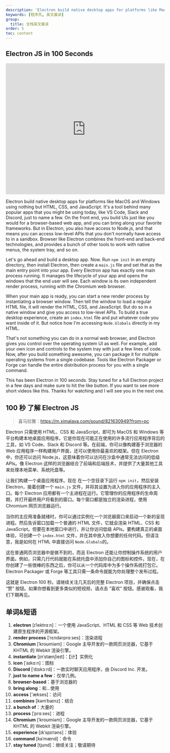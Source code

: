 ```yaml
---
description: 'Electron build native desktop apps for platforms like MacOS and Windows using nothing but HTML, CSS, and JavaScript.'
keywords: [程序员, 英文晨读]
group:
  title: 全栈英文晨读
order: 5
toc: content
---
```


## Electron JS in 100 Seconds

<iframe width="100%" height="415" src="https://www.youtube.com/embed/m3OjWNFREJo?si=ABZb9D8oOHunM4FX" title="YouTube video player" frameborder="0" allow="accelerometer; autoplay; clipboard-write; encrypted-media; gyroscope; picture-in-picture; web-share" referrerpolicy="strict-origin-when-cross-origin" allowfullscreen></iframe>

Electron build native desktop apps for platforms like MacOS and Windows using nothing but HTML, CSS, and JavaScript. It's a tool behind many popular apps that you might be using today, like VS Code, Slack and Discord, just to name a few. On the front end, you build UIs just like you would for a browser-based web app, and you can bring along your favorite frameworks. But in Electron, you also have access to Node.js, and that means you can access low-level APIs that you don't normally have access to in a sandbox. Browser like Electron combines the front-end and back-end technologies, and provides a bunch of other tools to work with native menus, the system tray, and so on.

Let's go ahead and build a desktop app. Now. Run `npm init` in an empty directory, then install Electron, then create a `main.js` file and set that as the main entry point into your app. Every Electron app has exactly one main process running. It manages the lifecycle of your app and opens the windows that the end user will see. Each window is its own independent render process, running with the Chromium web browser.

When your main app is ready, you can start a new render process by instantiating a browser window. Then tell the window to load a regular HTML file, it will render the HTML, CSS, and JavaScript. But do so in a native window and give you access to low-level APIs. To build a true desktop experience, create an `index.html` file and put whatever code you want inside of it. But notice how I'm accessing `Node.Globals` directly in my HTML.

That's not something you can do in a normal web browser, and Electron gives you control over the operating system UI as well. For example, add your own icon and controls to the system tray with just a few lines of code. Now, after you build something awesome, you can package it for multiple operating systems from a single codebase. Tools like Electron Packager or Forge can handle the entire distribution process for you with a single command.

This has been Electron in 100 seconds. Stay tuned for a full Electron project in a few days and make sure to hit the like button. If you want to see more short videos like this. Thanks for watching and I will see you in the next one.

## 100 秒 了解 Electron JS

> 喜马拉雅：https://m.ximalaya.com/sound/821630949?from=pc

Electron 只需使用 HTML、CSS 和 JavaScript，即可为 MacOS 和 Windows 等平台构建本地桌面应用程序。它是你现在可能正在使用的许多流行应用程序背后的工具，如 VS Code、Slack 和 Discord 等。在前端，你可以像构建基于浏览器的 Web 应用程序一样构建用户界面，还可以使用你最喜欢的框架。但在 Electron 中，你还可以访问 Node.js，这意味着你可以访问在沙盒中通常无法访问的低级 APIs。像 Electron 这样的浏览器结合了前端和后端技术，并提供了大量其他工具来处理本地菜单、系统托盘等。

让我们构建一个桌面应用程序。现在 在一个空目录下运行 `npm init`，然后安装 Electron，接着创建一个 `main.js` 文件，并将其设置为进入你的应用程序的主入口。每个 Electron 应用都有一个主进程在运行。它管理你的应用程序的生命周期，并打开最终用户将看到的窗口。每个窗口都是独立的渲染进程，使用 Chromium 网页浏览器运行。

当你的主应用准备就绪时，你可以通过实例化一个浏览器窗口来启动一个新的呈现进程。然后告诉窗口加载一个普通的 HTML 文件，它就会渲染 HTML、CSS 和 JavaScript。但要在本地窗口中进行，并让你访问低级 APIs。要构建真正的桌面体验，可创建一个 `index.html` 文件，并在其中放入你想要的任何代码。但请注意，我是如何在 HTML 中直接访问 `Node.Globals`的。

这在普通网页浏览器中是做不到的，而且 Electron 还能让你控制操作系统的用户界面。例如，只需几行代码就能在系统托盘中添加你自己的图标和控件。现在，在你创建了一些很棒的东西之后，你可以从一个代码库中为多个操作系统打包它。Electron Packager 或 Forge 等工具只需一条命令就能为你处理整个发布过程。

这就是 Electron 100 秒。请继续关注几天后的完整 Electron 项目，并确保点击 “赞” 按钮。如果你想看到更多类似的短视频，请点击 “喜欢” 按钮。感谢观看，我们下期再见。

## 单词&短语

1. **electron** [ɪˈlektrɑːn]：一个使用 JavaScript、HTML 和 CSS 等 Web 技术创建原生程序的开源框架。
2. **render process** [ˈrɛndərprɑːses]：渲染进程
3. **Chromium** [ˈkroʊmiəm]：Google 主导开发的一款网页浏览器，它基于 KHTML 的 Webkit 渲染引擎。
4. **instantiate** [ɪnˈstænʃieɪt]：【计】实例化
5. **icon** [ˈaɪkɑːn]：图标
6. **Discord** [ˈdɪskɔːrd]：一款实时聊天应用程序，由 Discord Inc. 开发。
7. **just to name a few**：仅举几例。
8. **browser-based**：基于浏览器的
9. **bring along**：和...使用
10. **access** ['ækses]：访问
11. **combines** [kəmˈbaɪnz]：结合
12. **a bunch of**：大量的
13. **process** [ˈprɑːses]：进程
14. **Chromium** [ˈkroʊmiəm]：Google 主导开发的一款网页浏览器，它基于 KHTML 的 Webkit 渲染引擎。
15. **experience** [ɪkˈspɪriəns]：体验
16. **command** [kəˈmænd]：命令
17. **stay tuned** [tjʊnd]：继续关注；敬请期待
